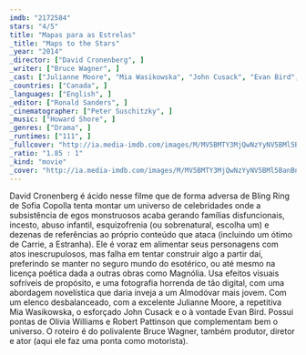 ```yaml
---
imdb: "2172584"
stars: "4/5"
title: "Mapas para as Estrelas"
_title: "Maps to the Stars"
_year: "2014"
_director: ["David Cronenberg", ]
_writer: ["Bruce Wagner", ]
_cast: ["Julianne Moore", "Mia Wasikowska", "John Cusack", "Evan Bird", "Olivia Williams", "Robert Pattinson", "Kiara Glasco", "Sarah Gadon", "Dawn Greenhalgh", ]
_countries: ["Canada", ]
_languages: ["English", ]
_editor: ["Ronald Sanders", ]
_cinematographer: ["Peter Suschitzky", ]
_music: ["Howard Shore", ]
_genres: ["Drama", ]
_runtimes: ["111", ]
_fullcover: "http://ia.media-imdb.com/images/M/MV5BMTY3MjQwNzYyNV5BMl5BanBnXkFtZTgwNTY3NDQ5MzE@.jpg"
_ratio: "1.85 : 1"
_kind: "movie"
_cover: "http://ia.media-imdb.com/images/M/MV5BMTY3MjQwNzYyNV5BMl5BanBnXkFtZTgwNTY3NDQ5MzE@._V1._SX94_SY140_.jpg"
---
```


David Cronenberg é ácido nesse filme que de forma adversa de Bling Ring de Sofia Copolla tenta montar um universo de celebridades onde a subsistência de egos monstruosos acaba gerando famílias disfuncionais, incesto, abuso infantil, esquizofrenia (ou sobrenatural, escolha um) e dezenas de referências ao próprio conteúdo que ataca (incluindo um ótimo de Carrie, a Estranha). Ele é voraz em alimentar seus personagens com atos inescrupulosos, mas falha em tentar construir algo a partir daí, preferindo se manter no seguro mundo do esotérico, ou até mesmo na licença poética dada a outras obras como Magnólia. Usa efeitos visuais sofríveis de propósito, e uma fotografia horrenda de tão digital, com uma abordagem novelística que daria inveja a um Almodóvar mais jovem. Com um elenco desbalanceado, com a excelente Julianne Moore, a repetitiva Mia Wasikowska, o esforçado John Cusack e o à vontade Evan Bird. Possui pontas de Olivia Williams e Robert Pattinson que complementam bem o universo. O roteiro é do polivalente Bruce Wagner, também produtor, diretor e ator (aqui ele faz uma ponta como motorista).
